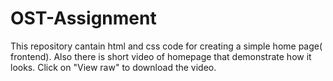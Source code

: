 # OST-Assignment
This repository cantain html and css code for creating a simple home page( frontend). Also there is short video of homepage that demonstrate how it looks. Click on "View raw" to download the video.
